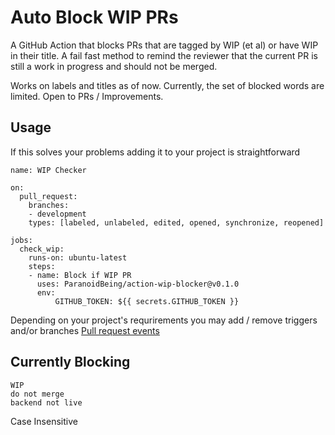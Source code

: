# Auto Block WIP PRs 

A GitHub Action that blocks PRs that are tagged by WIP (et al) or have WIP in their title. A fail fast method to remind the reviewer that the current PR is still a work in progress and should not be merged.

Works on labels and titles as of now. Currently, the set of blocked words are limited. Open to PRs / Improvements.

## Usage

If this solves your problems adding it to your project is straightforward 

```workflow
name: WIP Checker

on:
  pull_request:
    branches:
    - development
    types: [labeled, unlabeled, edited, opened, synchronize, reopened]

jobs:
  check_wip:
    runs-on: ubuntu-latest
    steps:
    - name: Block if WIP PR
      uses: ParanoidBeing/action-wip-blocker@v0.1.0
      env:
          GITHUB_TOKEN: ${{ secrets.GITHUB_TOKEN }}
```

Depending on your project's requrirements you may add / remove triggers and/or branches [Pull request events](https://help.github.com/en/articles/events-that-trigger-workflows#pull-request-event-pull_request)

## Currently Blocking
``` 
WIP 
do not merge
backend not live
```
Case Insensitive
